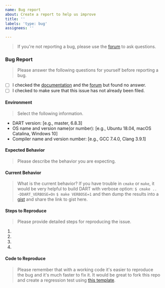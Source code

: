 ```yaml
---
name: Bug report
about: Create a report to help us improve
title: ''
labels: 'type: bug'
assignees: ''

---
```


> If you're not reporting a bug, please use the [forum](https://dartsim.discourse.group/) to ask questions.

### Bug Report
> Please answer the following questions for yourself before reporting a bug.
- [ ] I checked the [documentation](http://dartsim.github.io/) and the [forum](https://dartsim.discourse.group/) but found no answer.
- [ ] I checked to make sure that this issue has not already been filed.

#### Environment
> Select the following information.
* DART version: [e.g., master, 6.8.3]
* OS name and version name(or number): [e.g., Ubuntu 18.04, macOS Catalina, Windows 10]
* Compiler name and version number: [e.g., GCC 7.4.0, Clang 3.9.1]

#### Expected Behavior
> Please describe the behavior you are expecting.

#### Current Behavior
> What is the current behavior?
> If you have trouble in `cmake` or `make`, it would be very helpful to build DART with verbose option:
> `$ cmake .. -DDART_VERBOSE=On`
> `$ make VERBOSE=1`
> and then dump the results into a [gist](https://gist.github.com/) and share the link to gist here.

#### Steps to Reproduce
> Please provide detailed steps for reproducing the issue.
1. 
2. 
3. 
4. 

#### Code to Reproduce
> Please remember that with a working code it's easier to reproduce the bug and it's much faster to fix it.
> It would be great to fork this repo and create a regression test using [this template](https://github.com/dartsim/dart/blob/main/tests/regression/test_Issue000Template.cpp).
